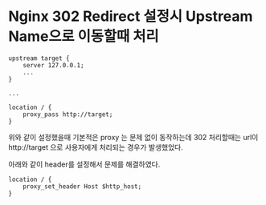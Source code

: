 # Nginx 302 Redirect 설정시 Upstream Name으로 이동할때 처리

```nginx
upstream target {
    server 127.0.0.1;
    ...
}

...

location / {
    proxy_pass http://target;
}
```
위와 같이 설정했을때 기본적은 proxy 는 문제 없이 동작하는데 302 처리할때는 url이 http://target 으로 사용자에게 처리되는 경우가 발생했었다.

아래와 같이 header를 설정해서 문제를 해결하였다.
```nginx
location / {
    proxy_set_header Host $http_host;
}
```
